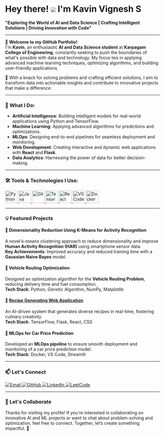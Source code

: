 # Hey there! ![](https://user-images.githubusercontent.com/18350557/176309783-0785949b-9127-417c-8b55-ab5a4333674e.gif) **I'm Kavin Vignesh S**

**"Exploring the World of AI and Data Science | Crafting Intelligent Solutions | Driving Innovation with Code"**

---

🌟 **Welcome to my GitHub Portfolio!**  
I'm **Kavin**, an enthusiastic **AI and Data Science student** at **Karpagam College of Engineering**, constantly seeking to push the boundaries of what's possible with data and technology. My focus lies in applying advanced machine learning techniques, optimizing algorithms, and building user-friendly applications.

🚀 With a knack for solving problems and crafting efficient solutions, I aim to transform data into actionable insights and contribute to innovative projects that make a difference.

---

### **🔧 What I Do:**

- **Artificial Intelligence**: Building intelligent models for real-world applications using Python and TensorFlow.  
- **Machine Learning**: Applying advanced algorithms for predictions and optimizations.  
- **MLOps**: Designing end-to-end pipelines for seamless deployment and monitoring.  
- **Web Development**: Creating interactive and dynamic web applications with **React** and **Flask**.  
- **Data Analytics**: Harnessing the power of data for better decision-making.  

---

### **🛠️ Tools & Technologies I Use:**

<p align="left">
  <a href="https://www.python.org/" target="_blank" rel="noreferrer">
    <img src="https://raw.githubusercontent.com/danielcranney/readme-generator/main/public/icons/skills/python-colored.svg" width="40" height="40" alt="Python" />
  </a>
  <a href="https://www.oracle.com/java/" target="_blank" rel="noreferrer">
    <img src="https://raw.githubusercontent.com/danielcranney/readme-generator/main/public/icons/skills/java-colored.svg" width="40" height="40" alt="Java" />
  </a>
  <a href="https://github.com/" target="_blank" rel="noreferrer">
    <img src="https://raw.githubusercontent.com/danielcranney/readme-generator/main/public/icons/skills/git-colored.svg" width="40" height="40" alt="Git" />
  </a>
  <a href="https://www.tensorflow.org/" target="_blank" rel="noreferrer">
    <img src="https://raw.githubusercontent.com/danielcranney/readme-generator/main/public/icons/skills/tensorflow-colored.svg" width="40" height="40" alt="TensorFlow" />
  </a>
  <a href="https://reactjs.org/" target="_blank" rel="noreferrer">
    <img src="https://raw.githubusercontent.com/danielcranney/readme-generator/main/public/icons/skills/react-colored.svg" width="40" height="40" alt="React" />
  </a>
  <a href="https://code.visualstudio.com/" target="_blank" rel="noreferrer">
    <img src="https://raw.githubusercontent.com/danielcranney/readme-generator/main/public/icons/skills/visualstudiocode.svg" width="40" height="40" alt="VS Code" />
  </a>
  <a href="https://www.docker.com/" target="_blank" rel="noreferrer">
    <img src="https://raw.githubusercontent.com/danielcranney/readme-generator/main/public/icons/skills/docker-colored.svg" width="40" height="40" alt="Docker" />
  </a>
</p>

---

### **💡 Featured Projects**

#### 🔢 Dimensionality Reduction Using K-Means for Activity Recognition  
A novel k-means clustering approach to reduce dimensionality and improve **Human Activity Recognition (HAR)** using smartphone sensor data.  
**Key Achievements**: Improved accuracy and reduced training time with a **Gaussian Naive Bayes** model.  

#### 🚚 Vehicle Routing Optimization  
Designed an optimization algorithm for the **Vehicle Routing Problem**, reducing delivery time and fuel consumption.  
**Tech Stack**: Python, Genetic Algorithm, NumPy, Matplotlib  

#### 🍳 [Recipe Generating Web Application](https://github.com/KavinVi/Recipe-Generator)  
An AI-driven system that generates diverse recipes in real-time, fostering culinary creativity.  
**Tech Stack**: TensorFlow, Flask, React, CSS  

#### 🚗 MLOps for Car Price Prediction  
Developed an **MLOps pipeline** to ensure smooth deployment and monitoring of a car price prediction model.  
**Tech Stack**: Docker, VS Code, Streamlit  

---

### **📫 Let's Connect**

<p align="left">
  <a href="mailto:kavinadityabalu@gmail.com" target="_blank" rel="noreferrer">
    <img src="https://img.shields.io/badge/Email-D14836?style=flat&logo=gmail&logoColor=white" alt="Email" />
  </a> 
  <a href="https://github.com/KavinVi" target="_blank" rel="noreferrer">
    <img src="https://img.shields.io/badge/GitHub-100000?style=flat&logo=github&logoColor=white" alt="GitHub" />
  </a> 
  <a href="https://www.linkedin.com/in/kavin-vignesh-s-aa210626a/" target="_blank" rel="noreferrer">
    <img src="https://img.shields.io/badge/LinkedIn-0A66C2?style=flat&logo=linkedin&logoColor=white" alt="LinkedIn" />
  </a> 
  <a href="https://leetcode.com/u/kavinvignesh_0211/" target="_blank" rel="noreferrer">
    <img src="https://img.shields.io/badge/LeetCode-FFA116?style=flat&logo=leetcode&logoColor=white" alt="LeetCode" />
  </a>
</p>

---

### **🌟 Let's Collaborate**

Thanks for visiting my profile! If you're interested in collaborating on innovative AI and ML projects or want to chat about problem-solving and optimization, feel free to connect. Together, let’s create something impactful. 🚀
